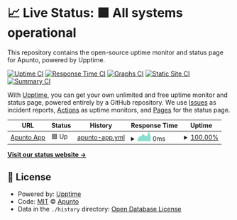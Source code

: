 # 📈 Live Status: **🟩 All systems operational**

This repository contains the open-source uptime monitor and status page for Apunto, powered by Upptime.

[![Uptime CI](https://github.com/apunto-io/apunto-status/workflows/Uptime%20CI/badge.svg)](https://github.com/apunto-io/apunto-status/actions?query=workflow%3A%22Uptime+CI%22)
[![Response Time CI](https://github.com/apunto-io/apunto-status/workflows/Response%20Time%20CI/badge.svg)](https://github.com/apunto-io/apunto-status/actions?query=workflow%3A%22Response+Time+CI%22)
[![Graphs CI](https://github.com/apunto-io/apunto-status/workflows/Graphs%20CI/badge.svg)](https://github.com/apunto-io/apunto-status/actions?query=workflow%3A%22Graphs+CI%22)
[![Static Site CI](https://github.com/apunto-io/apunto-status/workflows/Static%20Site%20CI/badge.svg)](https://github.com/apunto-io/apunto-status/actions?query=workflow%3A%22Static+Site+CI%22)
[![Summary CI](https://github.com/apunto-io/apunto-status/workflows/Summary%20CI/badge.svg)](https://github.com/apunto-io/apunto-status/actions?query=workflow%3A%22Summary+CI%22)

With [Upptime](https://upptime.js.org), you can get your own unlimited and free uptime monitor and status page, powered entirely by a GitHub repository. We use [Issues](https://github.com/apunto-io/apunto-status/issues) as incident reports, [Actions](https://github.com/apunto-io/apunto-status/actions) as uptime monitors, and [Pages](https://status.apunto.io) for the status page.

<!--start: status pages-->
<!-- This summary is generated by Upptime (https://github.com/upptime/upptime) -->
<!-- Do not edit this manually, your changes will be overwritten -->
<!-- prettier-ignore -->
| URL | Status | History | Response Time | Uptime |
| --- | ------ | ------- | ------------- | ------ |
| [Apunto App](https://control.apunto.io/up) | 🟩 Up | [apunto-app.yml](https://github.com/apunto-io/apunto-status/commits/HEAD/history/apunto-app.yml) | <details><summary><img alt="Response time graph" src="./graphs/apunto-app/response-time-week.png" height="20"> 0ms</summary><br><a href="https://status.apunto.io/history/apunto-app"><img alt="Response time 0" src="https://img.shields.io/endpoint?url=https%3A%2F%2Fraw.githubusercontent.com%2Fapunto-io%2Fapunto-status%2FHEAD%2Fapi%2Fapunto-app%2Fresponse-time.json"></a><br><a href="https://status.apunto.io/history/apunto-app"><img alt="24-hour response time 0" src="https://img.shields.io/endpoint?url=https%3A%2F%2Fraw.githubusercontent.com%2Fapunto-io%2Fapunto-status%2FHEAD%2Fapi%2Fapunto-app%2Fresponse-time-day.json"></a><br><a href="https://status.apunto.io/history/apunto-app"><img alt="7-day response time 0" src="https://img.shields.io/endpoint?url=https%3A%2F%2Fraw.githubusercontent.com%2Fapunto-io%2Fapunto-status%2FHEAD%2Fapi%2Fapunto-app%2Fresponse-time-week.json"></a><br><a href="https://status.apunto.io/history/apunto-app"><img alt="30-day response time 0" src="https://img.shields.io/endpoint?url=https%3A%2F%2Fraw.githubusercontent.com%2Fapunto-io%2Fapunto-status%2FHEAD%2Fapi%2Fapunto-app%2Fresponse-time-month.json"></a><br><a href="https://status.apunto.io/history/apunto-app"><img alt="1-year response time 0" src="https://img.shields.io/endpoint?url=https%3A%2F%2Fraw.githubusercontent.com%2Fapunto-io%2Fapunto-status%2FHEAD%2Fapi%2Fapunto-app%2Fresponse-time-year.json"></a></details> | <details><summary><a href="https://status.apunto.io/history/apunto-app">100.00%</a></summary><a href="https://status.apunto.io/history/apunto-app"><img alt="All-time uptime 100.00%" src="https://img.shields.io/endpoint?url=https%3A%2F%2Fraw.githubusercontent.com%2Fapunto-io%2Fapunto-status%2FHEAD%2Fapi%2Fapunto-app%2Fuptime.json"></a><br><a href="https://status.apunto.io/history/apunto-app"><img alt="24-hour uptime 100.00%" src="https://img.shields.io/endpoint?url=https%3A%2F%2Fraw.githubusercontent.com%2Fapunto-io%2Fapunto-status%2FHEAD%2Fapi%2Fapunto-app%2Fuptime-day.json"></a><br><a href="https://status.apunto.io/history/apunto-app"><img alt="7-day uptime 100.00%" src="https://img.shields.io/endpoint?url=https%3A%2F%2Fraw.githubusercontent.com%2Fapunto-io%2Fapunto-status%2FHEAD%2Fapi%2Fapunto-app%2Fuptime-week.json"></a><br><a href="https://status.apunto.io/history/apunto-app"><img alt="30-day uptime 100.00%" src="https://img.shields.io/endpoint?url=https%3A%2F%2Fraw.githubusercontent.com%2Fapunto-io%2Fapunto-status%2FHEAD%2Fapi%2Fapunto-app%2Fuptime-month.json"></a><br><a href="https://status.apunto.io/history/apunto-app"><img alt="1-year uptime 100.00%" src="https://img.shields.io/endpoint?url=https%3A%2F%2Fraw.githubusercontent.com%2Fapunto-io%2Fapunto-status%2FHEAD%2Fapi%2Fapunto-app%2Fuptime-year.json"></a></details> |

<!--end: status pages-->

**[Visit our status website →](https://status.apunto.io)**

## 📄 License

- Powered by: [Upptime](https://github.com/upptime/upptime)
- Code: [MIT](./LICENSE) © [Apunto](https://apunto.io)
- Data in the `./history` directory: [Open Database License](https://opendatacommons.org/licenses/odbl/1-0/)